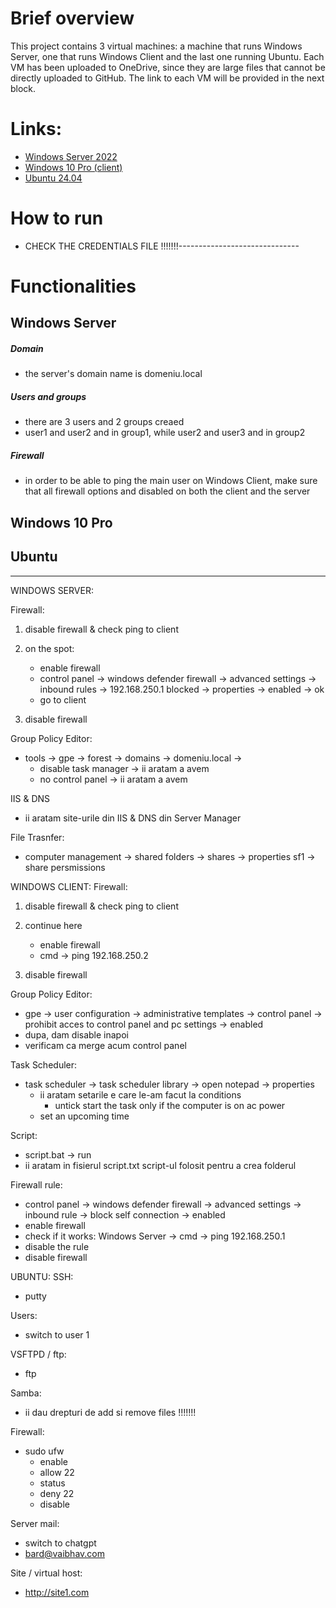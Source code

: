 # Brief overview
This project contains 3 virtual machines: a machine that runs Windows Server, one that runs Windows Client and the last one running Ubuntu. Each VM has been uploaded to OneDrive, since they are large files that cannot be directly uploaded to GitHub. The link to each VM will be provided in the next block. <br/>


# Links:
- [Windows Server 2022](https://1drv.ms/u/s!AiJja_jxQJ8ggcEwll38qT2MzAKr7g?e=Pkzo33)
- [Windows 10 Pro (client)](https://1drv.ms/u/s!AiJja_jxQJ8ggcExgBdDiV4oxcC1Pw?e=YVAN1b)
- [Ubuntu 24.04](https://1drv.ms/u/s!AiJja_jxQJ8ggcEv0frjZymaAmBMww?e=VUducP)


# How to run
- CHECK THE CREDENTIALS FILE !!!!!!!------------------------------


# Functionalities

## Windows Server

##### Domain
- the server's domain name is domeniu.local

##### Users and groups
- there are 3 users and 2 groups creaed
- user1 and user2 and in group1, while user2 and user3 and in group2



##### Firewall
- in order to be able to ping the main user on Windows Client, make sure that all firewall options and disabled on both the client and the server
  



## Windows 10 Pro


## Ubuntu


-------------------------------------------------------------------------------------------------------
WINDOWS SERVER:

Firewall:
1. disable firewall & check ping to client

2. on the spot:
	- enable firewall
	- control panel -> windows defender firewall -> advanced settings -> inbound rules -> 192.168.250.1 blocked -> properties -> enabled -> ok
	- go to client 

3. disable firewall


Group Policy Editor:
- tools -> gpe -> forest -> domains -> domeniu.local -> 
	- disable task manager -> ii aratam a avem
	- no control panel -> ii aratam a avem


IIS & DNS
- ii aratam site-urile din IIS & DNS din Server Manager


File Trasnfer:
- computer management -> shared folders -> shares -> properties sf1 -> share persmissions



WINDOWS CLIENT:
Firewall:
1. disable firewall & check ping to client

2. continue here
	- enable firewall
	- cmd -> ping 192.168.250.2

3. disable firewall


Group Policy Editor:
- gpe -> user configuration -> administrative templates -> control panel -> prohibit acces to control panel and pc settings -> enabled 
- dupa, dam disable inapoi
- verificam ca merge acum control panel


Task Scheduler:
- task scheduler -> task scheduler library -> open notepad -> properties
	- ii aratam setarile e care le-am facut la conditions
		- untick start the task only if the computer is on ac power
	- set an upcoming time

Script:
- script.bat -> run
- ii aratam in fisierul script.txt script-ul folosit pentru a crea folderul


Firewall rule:
- control panel -> windows defender firewall -> advanced settings -> inbound rule -> block self connection -> enabled
- enable firewall
- check if it works: Windows Server -> cmd -> ping 192.168.250.1
- disable the rule
- disable firewall



UBUNTU:
SSH:
- putty

Users:
- switch to user 1

VSFTPD / ftp:
- ftp 

Samba:
- ii dau drepturi de add si remove files !!!!!!!

Firewall:
- sudo ufw
	- enable
	- allow 22
	- status
	- deny 22
	- disable

Server mail:
- switch to chatgpt
- bard@vaibhav.com

Site / virtual host:
- http://site1.com
